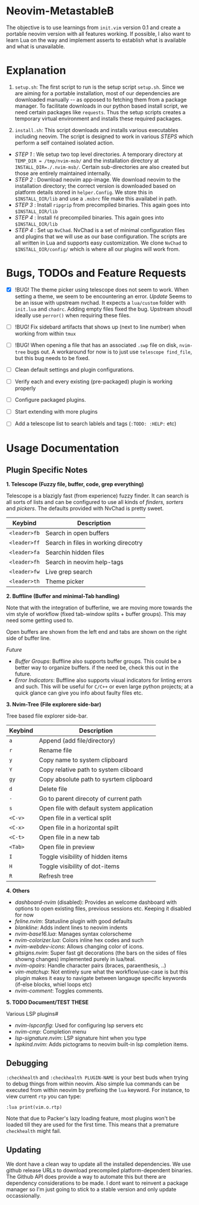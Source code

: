 # Neovim-MetastableB

The objective is to use learnings from `init.vim` version 0.1 and create a
portable neovim version with all features working. If possible, I also want to
learn Lua on the way and implement asserts to establish what is available and
what is unavailable.

# Explanation

1. `setup.sh`: The first script to run is the setup script `setup.sh`. Since we
   are aiming for a portable installation, most of our dependencies are
   downloaded manually -- as opposed to fetching them from a package manager.
   To facilitate downloads in our python based install script, we need certain
   packages like `requests`. Thus the setup scripts creates a temporary virtual
   environment and installs these required packages.

2. `install.sh`: This script downloads and installs various executables
   including neovim. The script is designed to work in various *STEPS* which
   perform a self contained isolated action.

  - *STEP 1* : We setup two top level directories. A temporary directory at
    `TEMP_DIR = /tmp/nvim-msb/` and the installation directory at
    `INSTALL_DIR=./.nvim-msb/`. Certain sub-directories are also created but
    those are entirely maintained internally.
  - *STEP 2* : Download neovim app-image. We download neovim to the
    installation directory; the correct version is downloaded based on platform
    details stored in `helper.Config`. We store this in `$INSTALL_DIR/lib` and
    use a `.msbrc` file make this availabel in path.
  - *STEP 3* : Install `ripgrip` from precompiled binaries. This again goes
    into `$INSTALL_DIR/lib`
  - *STEP 4* : Install `fd` precompiled binaries. This again goes into
    `$INSTALL_DIR/lib`
  - *STEP 4* : Set up `NvChad`. NvChad is a set of minimal configuration files
    and plugins that we will use as our base configuration. The scripts are all
    written in Lua and supports easy customization. We clone `NvChad` to
    `$INSTALL_DIR/config/` which is where all our plugins will work from.




# Bugs, TODOs and Feature Requests

- [X] !BUG! The theme picker using telescope does not seem to work. When
  setting a theme, we seem to be encountering an error. 
  *Update* Seems to be an issue with upstream nvchad. It expects a `lua/custom`
  folder with `init.lua` and `chadrc`. Adding empty files fixed the bug.
  Upstream shoudl ideally use `perror()` when requiring these files.
- [ ] !BUG! Fix sidebard artifacts that shows up (next to line number) when
  working from within `tmux`
- [ ] !BUG! When opening a file that has an associated `.swp` file on disk,
  `nvim-tree` bugs out. A workaround for now is to just use `telescope
  find_file`, but this bug needs to be fixed.
- [ ] Clean default settings and plugin configurations.
- [ ] Verify each and every existing (pre-packaged) plugin is working properly
- [ ] Configure packaged plugins.
- [ ] Start extending with more plugins
- [ ] Add a telescope list to search lablels and tags (`:TODO: :HELP:` etc)


# Usage Documentation

## Plugin Specific Notes

**1. Telescope (Fuzzy file, buffer, code, grep everything)**

Telescope is a blazigly fast (from experience) fuzzy finder. It can search is
all sorts of lists and can be configured to use all kinds of *finders, sorters*
and *pickers*. The defaults provided with NvChad is pretty sweet.

| Keybind      | Description                          |
|--------------|--------------------------------------|
| `<leader>fb` | Search in open buffers               |
| `<leader>ff` | Search in files in working direcotry |
| `<leader>fa` | Searchin hidden files                |
| `<leader>fh` | Search in neovim help-tags           |
| `<leader>fw` | Live grep search                     |
| `<leader>th` | Theme picker                         |

**2. Buffline (Buffer and minimal-Tab handling)**

Note that with the integration of bufferline, we are moving more towards the
vim style of workflow (fixed tab-window splits + buffer groups). This may need
some getting used to. 

Open buffers are shown from the left end and tabs are shown on the right side
of buffer line.

*Future*

- *Buffer Groups*: Buffline also supports buffer groups. This could be a
  better way to organize buffers. if the need be, check this out in the future.
- *Error Indicators*: Buffline also supports visual indicators for linting
  errors and such. This will be useful for `C/C++` or even large python
  projects; at a quick glance can give you info about faulty files etc.

**3. Nvim-Tree (File explorere side-bar)**

Tree based file explorer side-bar.

| Keybind | Description                               |
|---------|-------------------------------------------|
| `a`     | Append (add file/directory)               |
| `r`     | Rename file                               |
| `y`     | Copy name to system clipboard             |
| `Y`     | Copy relative path to system cliboard     |
| `gy`    | Copy absolute path to sysrtem clipboard   |
| `d`     | Delete file                               |
| `-`     | Go to parent direcoty of current path     |
| `s`     | Open file with default system application |
| `<C-v>` | Open file in a vertical split             |
| `<C-x>` | Open file in a horizontal spilt           |
| `<C-t>` | Open file in a new tab                    |
| `<Tab>` | Open file in preview                      |
| `I`     | Toggle visibility of hidden items         |
| `H`     | Toggle visibility of dot-items            |
| `R`     | Refresh tree                              |


**4. Others**

- *dashboard-nvim* (disabled): Provides an welcome dashboard with options to
  open existing files, previous sessions etc. Keeping it disabled for now
- *feline.nvim*: Statusline plugin with good defaults
- *blankline*: Adds indent lines to neovim indents
- *nvim-base16.lua*: Manages syntax colorscheme
- *nvim-colorizer.lua*: Colors inline hex codes and such
- *nvim-webdev-icons*: Allows changing color of icons.
- *gitsigns.nvim*: Super fast git decorations (the bars on the sides of files
  showng changes) implemented purely in lua/teal.
- *nvim-opairs*: Handle character pairs (braces, paraenthesis, ..)
- *vim-matchup*: Not entirely sure what the workflow/use-case is but this
  plugin makes it easy to navigate between langauge specific keywords (if-else
  blocks, whiel loops etc)
- *nvim-comment*: Toggles comments.

**5. TODO Document/TEST THESE**


Various LSP plugins#

- *nvim-lspconfig*: Used for configuring lsp servers etc
- *nvim-cmp*: Completion menu
- *lsp-signature.nvim*: LSP signature hint when you type
- *lspkind.nvim*: Adds pictograms to neovim built-in lsp completion items.



## Debugging

`:checkhealth` and `:checkhealth PLUGIN-NAME` is your best buds when trying to
debug things from within neovim. Also simple lua commands can be executed from
within neovim by prefixing the `lua` keyword. For instance, to view current
`rtp` you can type:

  `:lua print(vim.o.rtp)`

Note that due to Packer's lazy loading feature, most plugins won't be loaded 
till they are used for the first time. This means that a premature `checkhealth`
might fail. 

## Updating

We dont have a clean way to update all the installed dependencies. We use
github release URLs to download precompiled platform-dependent binaries. The
Github API does provide a way to automate this but there are dependency
considerations to be made. I dont want to reinvent a package manager so I'm
just going to stick to a stable version and only update occassionally.
